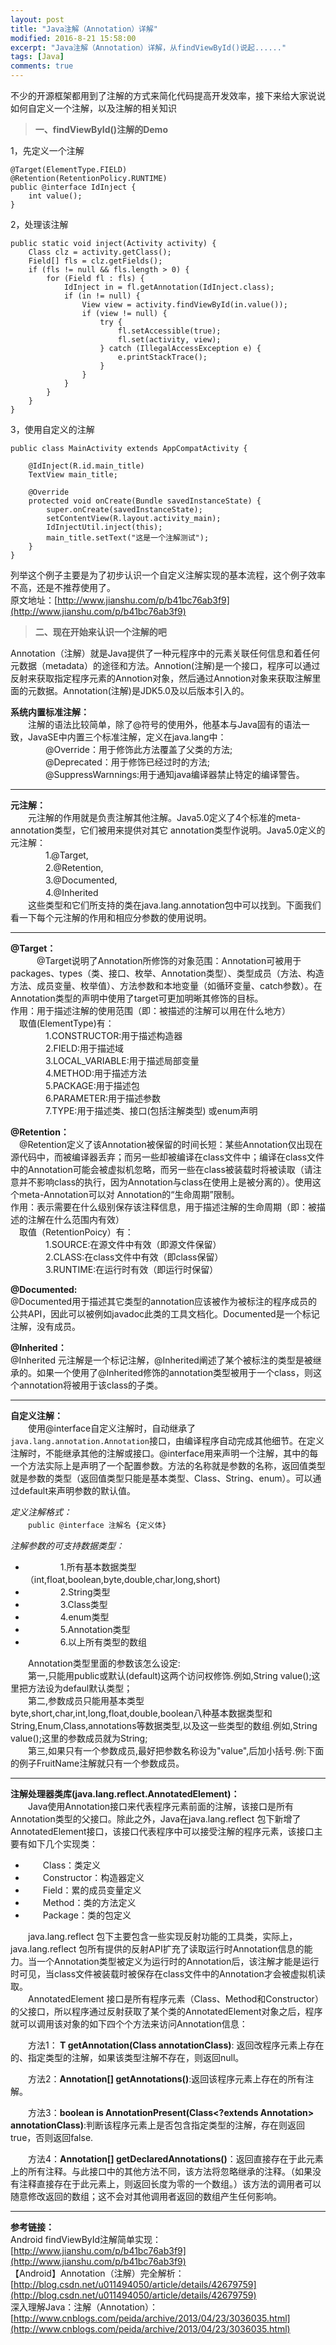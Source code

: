 ```yaml
---
layout: post
title: "Java注解（Annotation）详解"
modified: 2016-8-21 15:58:00
excerpt: "Java注解（Annotation）详解，从findViewById()说起......"
tags: [Java]
comments: true
---
```



不少的开源框架都用到了注解的方式来简化代码提高开发效率，接下来给大家说说如何自定义一个注解，以及注解的相关知识   

> **一、findViewById()注解的Demo**

 1，先定义一个注解    

	@Target(ElementType.FIELD)
	@Retention(RetentionPolicy.RUNTIME)
	public @interface IdInject {
	    int value();
	}

 2，处理该注解     

    public static void inject(Activity activity) {
        Class clz = activity.getClass();
        Field[] fls = clz.getFields();
        if (fls != null && fls.length > 0) {
            for (Field fl : fls) {
                IdInject in = fl.getAnnotation(IdInject.class);
                if (in != null) {
                    View view = activity.findViewById(in.value());
                    if (view != null) {
                        try {
                            fl.setAccessible(true);
                            fl.set(activity, view);
                        } catch (IllegalAccessException e) {
                            e.printStackTrace();
                        }
                    }
                }
            }
        }
    }

 3，使用自定义的注解   

	public class MainActivity extends AppCompatActivity {
	
	    @IdInject(R.id.main_title)
	    TextView main_title;
	
	    @Override
	    protected void onCreate(Bundle savedInstanceState) {
	        super.onCreate(savedInstanceState);
	        setContentView(R.layout.activity_main);
	        IdInjectUtil.inject(this);
	        main_title.setText("这是一个注解测试");
	    }
	}

	
列举这个例子主要是为了初步认识一个自定义注解实现的基本流程，这个例子效率不高，还是不推荐使用了。   
原文地址：[http://www.jianshu.com/p/b41bc76ab3f9](http://www.jianshu.com/p/b41bc76ab3f9)

   

> **二、现在开始来认识一个注解的吧**

Annotation（注解）就是Java提供了一种元程序中的元素关联任何信息和着任何元数据（metadata）的途径和方法。Annotion(注解)是一个接口，程序可以通过反射来获取指定程序元素的Annotion对象，然后通过Annotion对象来获取注解里面的元数据。Annotation(注解)是JDK5.0及以后版本引入的。  
 
**系统内置标准注解：**    
　　注解的语法比较简单，除了@符号的使用外，他基本与Java固有的语法一致，JavaSE中内置三个标准注解，定义在java.lang中：   
　　　　@Override：用于修饰此方法覆盖了父类的方法;   
　　　　@Deprecated：用于修饰已经过时的方法;   
　　　　@SuppressWarnnings:用于通知java编译器禁止特定的编译警告。  


----------
 
**元注解：**   
　　元注解的作用就是负责注解其他注解。Java5.0定义了4个标准的meta-annotation类型，它们被用来提供对其它 annotation类型作说明。Java5.0定义的元注解：   
　　　　1.@Target,   
　　　　2.@Retention,   
　　　　3.@Documented,   
　　　　4.@Inherited   
　　这些类型和它们所支持的类在java.lang.annotation包中可以找到。下面我们看一下每个元注解的作用和相应分参数的使用说明。 


----------
  
**@Target：**   
　　　@Target说明了Annotation所修饰的对象范围：Annotation可被用于 packages、types（类、接口、枚举、Annotation类型）、类型成员（方法、构造方法、成员变量、枚举值）、方法参数和本地变量（如循环变量、catch参数）。在Annotation类型的声明中使用了target可更加明晰其修饰的目标。   
作用：用于描述注解的使用范围（即：被描述的注解可以用在什么地方）   
　取值(ElementType)有：   
　　　　1.CONSTRUCTOR:用于描述构造器   
　　　　2.FIELD:用于描述域   
　　　　3.LOCAL_VARIABLE:用于描述局部变量   
　　　　4.METHOD:用于描述方法   
　　　　5.PACKAGE:用于描述包   
　　　　6.PARAMETER:用于描述参数   
　　　　7.TYPE:用于描述类、接口(包括注解类型) 或enum声明

**@Retention：**   
　@Retention定义了该Annotation被保留的时间长短：某些Annotation仅出现在源代码中，而被编译器丢弃；而另一些却被编译在class文件中；编译在class文件中的Annotation可能会被虚拟机忽略，而另一些在class被装载时将被读取（请注意并不影响class的执行，因为Annotation与class在使用上是被分离的）。使用这个meta-Annotation可以对 Annotation的“生命周期”限制。   
作用：表示需要在什么级别保存该注释信息，用于描述注解的生命周期（即：被描述的注解在什么范围内有效）   
　取值（RetentionPoicy）有：   
　　　　1.SOURCE:在源文件中有效（即源文件保留）   
　　　　2.CLASS:在class文件中有效（即class保留）   
　　　　3.RUNTIME:在运行时有效（即运行时保留）   

**@Documented:**   
@Documented用于描述其它类型的annotation应该被作为被标注的程序成员的公共API，因此可以被例如javadoc此类的工具文档化。Documented是一个标记注解，没有成员。   

**@Inherited：**   
@Inherited 元注解是一个标记注解，@Inherited阐述了某个被标注的类型是被继承的。如果一个使用了@Inherited修饰的annotation类型被用于一个class，则这个annotation将被用于该class的子类。  

--- 
**自定义注解：**   
　　使用@interface自定义注解时，自动继承了`java.lang.annotation.Annotation`接口，由编译程序自动完成其他细节。在定义注解时，不能继承其他的注解或接口。@interface用来声明一个注解，其中的每一个方法实际上是声明了一个配置参数。方法的名称就是参数的名称，返回值类型就是参数的类型（返回值类型只能是基本类型、Class、String、enum）。可以通过default来声明参数的默认值。   

*定义注解格式：*   
　　`public @interface 注解名 {定义体}`   

*注解参数的可支持数据类型：*   

- 　　　　1.所有基本数据类型（int,float,boolean,byte,double,char,long,short)   
- 　　　　2.String类型   
- 　　　　3.Class类型   
- 　　　　4.enum类型   
- 　　　　5.Annotation类型   
- 　　　　6.以上所有类型的数组   

　　Annotation类型里面的参数该怎么设定:    
　　第一,只能用public或默认(default)这两个访问权修饰.例如,String value();这里把方法设为defaul默认类型；　 　   
　　第二,参数成员只能用基本类型byte,short,char,int,long,float,double,boolean八种基本数据类型和 String,Enum,Class,annotations等数据类型,以及这一些类型的数组.例如,String value();这里的参数成员就为String;　　   
　　第三,如果只有一个参数成员,最好把参数名称设为"value",后加小括号.例:下面的例子FruitName注解就只有一个参数成员。 

---  
**注解处理器类库(java.lang.reflect.AnnotatedElement)：**   
　　Java使用Annotation接口来代表程序元素前面的注解，该接口是所有Annotation类型的父接口。除此之外，Java在java.lang.reflect 包下新增了AnnotatedElement接口，该接口代表程序中可以接受注解的程序元素，该接口主要有如下几个实现类：  
 
- 　　Class：类定义   
- 　　Constructor：构造器定义   
- 　　Field：累的成员变量定义   
- 　　Method：类的方法定义   
- 　　Package：类的包定义  
 
　　java.lang.reflect 包下主要包含一些实现反射功能的工具类，实际上，java.lang.reflect 包所有提供的反射API扩充了读取运行时Annotation信息的能力。当一个Annotation类型被定义为运行时的Annotation后，该注解才能是运行时可见，当class文件被装载时被保存在class文件中的Annotation才会被虚拟机读取。   
　　AnnotatedElement 接口是所有程序元素（Class、Method和Constructor）的父接口，所以程序通过反射获取了某个类的AnnotatedElement对象之后，程序就可以调用该对象的如下四个个方法来访问Annotation信息：   

　　方法1：**<T extends Annotation> T getAnnotation(Class<T> annotationClass)**: 返回改程序元素上存在的、指定类型的注解，如果该类型注解不存在，则返回null。       

　　方法2：**Annotation[] getAnnotations()**:返回该程序元素上存在的所有注解。      

　　方法3：**boolean is AnnotationPresent(Class<?extends Annotation> annotationClass)**:判断该程序元素上是否包含指定类型的注解，存在则返回true，否则返回false.     

　　方法4：**Annotation[] getDeclaredAnnotations()**：返回直接存在于此元素上的所有注释。与此接口中的其他方法不同，该方法将忽略继承的注释。（如果没有注释直接存在于此元素上，则返回长度为零的一个数组。）该方法的调用者可以随意修改返回的数组；这不会对其他调用者返回的数组产生任何影响。   


---
**参考链接：**    
Android findViewById注解简单实现：[http://www.jianshu.com/p/b41bc76ab3f9](http://www.jianshu.com/p/b41bc76ab3f9)   
【Android】Annotation（注解）完全解析：[http://blog.csdn.net/u011494050/article/details/42679759](http://blog.csdn.net/u011494050/article/details/42679759)     
深入理解Java：注解（Annotation）：[http://www.cnblogs.com/peida/archive/2013/04/23/3036035.html](http://www.cnblogs.com/peida/archive/2013/04/23/3036035.html)   

  




